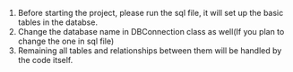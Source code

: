 1. Before starting the project, please run the sql file, it will set up the basic tables in the databse.
2. Change the database name in DBConnection class as well(If you plan to change the one in sql file)
3. Remaining all tables and relationships between them will be handled by the code itself.


